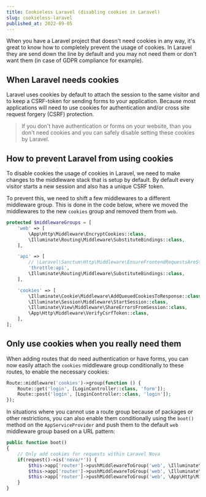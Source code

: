```yaml
---
title: Cookieless Laravel (disabling cookies in Laravel)
slug: cookieless-laravel
published_at: 2022-09-05
---
```


When you have a Laravel project that doesn't need cookies in any way, it's great to know how to completely prevent the usage of cookies. In Laravel they are send down the line by default and you may not need them or don't want them (in case of GDPR compliance for example).

## When Laravel needs cookies

Laravel uses cookies by default to attach the session to the same visitor and to keep a CSRF-token for sending forms to your application. Because most applications will need to use cookies for authentication and/or cross site request forgery (CSRF) protection.

> If you don't have authentication or forms on your website, than you don't need cookies and you can safely disable setting these cookies by Laravel.

## How to prevent Laravel from using cookies

To disable cookies the usage of cookies in Laravel, we need to make changes to the middleware stack that is setup by default. By default every visitor starts a new session and also has a unique CSRF token.

To prevent this, we need to shift a few middlewares to a different middleware group. This is done in the code below, where we moved the middlewares to the new `cookies` group and removed them from `web`.

```php
protected $middlewareGroups = [
    'web' => [
        \App\Http\Middleware\EncryptCookies::class,
        \Illuminate\Routing\Middleware\SubstituteBindings::class,
    ],

    'api' => [
        // \Laravel\Sanctum\Http\Middleware\EnsureFrontendRequestsAreStateful::class,
        'throttle:api',
        \Illuminate\Routing\Middleware\SubstituteBindings::class,
    ],

    'cookies' => [
        \Illuminate\Cookie\Middleware\AddQueuedCookiesToResponse::class,
        \Illuminate\Session\Middleware\StartSession::class,
        \Illuminate\View\Middleware\ShareErrorsFromSession::class,
        \App\Http\Middleware\VerifyCsrfToken::class,
    ],
];
```

## Only use cookies when you really need them

When adding routes that do need authentication or have forms, you can now easily attach the `cookies` middleware group conditionally to these routes, to enable the necessary cookies:

```php
Route::middleware('cookies')->group(function () {
    Route::get('login', [LoginController::class, 'form']);
    Route::post('login', [LoginController::class, 'login']);
});
```

In situations where you cannot use a route group because of packages or other restrictions, you can also enable them conditionally using the `boot()` method on the `AppServiceProvider` and push them to the default `web` middleware group based on a URL pattern:

```php
public function boot()
{
    // Only add cookies for requests within Laravel Nova
    if(request()->is('nova/*')) {
        $this->app['router']->pushMiddlewareToGroup('web', \Illuminate\Session\Middleware\StartSession::class);
        $this->app['router']->pushMiddlewareToGroup('web', \Illuminate\View\Middleware\ShareErrorsFromSession::class);
        $this->app['router']->pushMiddlewareToGroup('web', \App\Http\Middleware\VerifyCsrfToken::class);
    }
}
```
